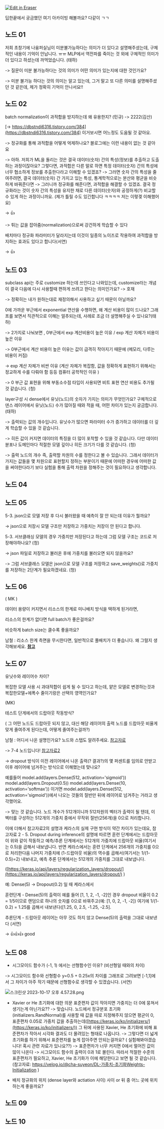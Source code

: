 <p><a target="_blank" href="https://app.eraser.io/workspace/Qt07yUo7CrWs1msnek4z" id="edit-in-eraser-github-link"><img alt="Edit in Eraser" src="https://firebasestorage.googleapis.com/v0/b/second-petal-295822.appspot.com/o/images%2Fgithub%2FOpen%20in%20Eraser.svg?alt=media&amp;token=968381c8-a7e7-472a-8ed6-4a6626da5501"></a></p>

딥한끝에서 궁금했던 여기 아카이빙 해볼까요? 다같이 ㄱㄱ



## 노드 01
저희 초창기에 나융퍼실님이 미분불가능하다는 의미가 더 있다고 설명해주셨는데, 구체적인 내용이 기억이 안납니다. ㅠㅠ MLP에서 역전파를 죽이는 것 외에 구체적인 의미가 더 있다고 하셨는데 까먹었습니다.  (태하)

-> 질문이 미분 불가능하다는 것의 의미가 어떤 의미가 있는지에 대한 것인가요? 

-> 미분 불가능 하다는 것의 의미는 알고 있는데, 그거 말고 또 다른 의미를 설명해주셨던 것 같은데, 제가 정확히 기억이 안나서요!!



## 노드 02
batch normalization이 과적합을 방지하는데 왜 유용한지?  (민규)  -> 2222(김산)

[﻿-> ﻿https://dbstndi6316.tistory.com/384](https://dbstndi6316.tistory.com/384)  이거보시면 어느정도 도움될 것 같아요.

-> 정규화를 통해 과적합을 어떻게 억제하나요? 블로그에는 이런 내용이 없는 것 같아요

-> 아하. 저희가 ML을 돌리는 것은 결국 데이터(숫자) 간의 특성(정보)를 추출하고 도출하는 과정이잖아요? 그렇다면, 과적합은 다른 말로 하면 특정 데이터(숫자) 간의 특성에 너무 협소하게 정보를 추출한다라고 이해할 수 있겠죠? -> 그러면 숫자 간의 특성을 줄여주려면, 결국 데이터(숫자) 간 가지고 있는 특성, 통계학적으로는 분산와 평균을 비슷하게 바꿔준다면 -> 그러니까 정규화를 해준다면, 과적합을 해결할 수 있겠죠. 결국 정규화라는 것이 숫자 간의 특성을 유지한 채로 다른 데이터(숫자)와 공정하게(?) 비교할 수 있게 하는 과정이니까요. (제가 틀릴 수도 있긴합니다 ㅋㅋㅋㅋ 저는 이렇겢 이해했어요)

-> 👍

-> 튀는 값을 잡아줌(normalization)으로써 강건하게 학습할 수 있다

배치마다 정규화 파라미터가 달라지는데 이것이 일종의 노이즈로 작용하여 과적합을 방지하는 효과도 있다고 합니다(서연)

-> 👍

## 노드 03
subclass api는 주로 customize 하는데 쓰인다고 나와있는데, customize라는 개념이 결국 다음에 다시 사용할때 편하게 쓰려고 한다는 의미인가요? -> 호재

-> 정확히는 내가 원하는대로 재정의해서 사용하고 싶기 때문이 아닐까요?

0에 가까운 부근에서 exponential 연산을 수행하면, 왜 계산 비용이 많이 드나요? 그래프를 보면서 직관적으로 이해는 얼추되는데, 사례로 조금 더 설명해주실 수 있나요?(태하)

-> 2가지로 나눠보면 , 0부근에서 exp 계산비용이 높은 이유 / exp 계산 자체가 비용이 높은 이유

-> 0부근에서 계산 비용이 높은 이유는 값이 급격히 작아지기 때문에  (메모리, 다루는 비용이 커짐)

-> exp 계산 자체가 비싼 이유 (계산 자체가 복잡함, 값을 정확하게 표현하기 위해서는 정교하게 수를 다뤄야 함 등등 컴퓨터 공학적인 이유 )

-> 0 부근 값 표현을 위해 부동소수점 타입이 사용되면 비트 표현 연산 비용도 추가될 것 같습니다. (청)



layer구성 시 dense에서 유닛(노드)의 숫자가 가지는 의미가 무엇인가요? 구체적으로 덴스 레이어에서 유닛(노드) 수가 많아질 때와 적을 때, 어떤 차이가 있는지 궁금합니다. (태하)

-> 출력되는 값의 개수입니다. 유닛수가 많으면 파라미터 수가 증가하고 데이터를 더 깊게 학습할 수 있을 것 같습니다.

-> 히든 값이 커지면 데이터의 특징을 더 많이 포착할 수 있을 것 같습니다. 다만 데이터 뷴포나 도메인마다 적절한 모델 깊이나 히든 크기가 다를 것 같습니다. (청) 

-> 츌력 노드의 개수 즉, 출력할 차원의 수를 정한다고 볼 수 있습니다. 그래서 데이터가 가지는 값들을 몇 차원으로 표현할지 정하는 부분이기 때문에 어떠한 경우에 어떠한 값을 써야한다라기 보다 실험을 통해 출력 차원을 정해주는 것이 필요하다고 생각합니다.



## 노드 04






## 노드 05
5-3. json으로 모델 저장 후 다시 불러왔을 때 예측이 잘 안 되는데 이유가 뭘까요?

-> json으로 저장시 모델 구조만 저장하고 가중치는 저장이 안 된다고 합니다.



 5-3. 서브클래싱 모델의 경우 가중치만 저장된다고 하는데 그럼 모델 구조는 코드로 저장해야하나요? (청)

-> json 파일로 저장하고 불러온 후에 가중치를 불러오면 되지 않을까요? 

   -> 그럼 서브클래스 모델은 json으로 모델 구조를 저장하고 save_weights()로 가중치를 저장하는 2단계가 필요하겠네요. (청)



## 노드 06
( MK )

데이터 용량이 커지면서 리소스의 한계로 미니배치 방식을  택하게 된거라면, 

리소스의 한계가 없다면 full batch가 좋은걸까요? 

비슷하게 batch size는 클수록 좋을까요? 

남철 : 리소스 한계 측면을 무시한다면, 일반적으로 풀배치가 더 좋습니다. 왜 그럴지 생각해보세요. [﻿**참고**](https://welcome-to-dewy-world.tistory.com/86) 



## 노드 07
유닛수와 레이어수 차이?

복잡한 모델 사용 시 과대적합이 쉽게 될 수 있다고 하는데, 얕은 모델로 변경하는것과 복잡한모델+에폭수 줄이기랑은 선택의 영역인가요?



(MK)

테스트 단게에서의 드랍아웃 작동방식?

( 그 어떤 노드도 드랍아웃 되지 않고, 대신 해당 레이어의 출력 노드를 드랍아웃 비율게 맞게 줄여주게 된다는데, 어떻게 줄여주는걸까?)

남철 : 어디서 나온 설명인가요? 노드와 스탭도 알려주세요. [﻿참고자료](https://www.tensorflow.org/api_docs/python/tf/keras/layers/Dropout) 

-> 7-4 노드입니다! [﻿참고자료2](https://wikidocs.net/196901#:~:text=5.%20Dropout%20during%20Inference) 

-> dropout 방식이 이전 레이어에서 나온 출력(? 결과?)의 몇 퍼센트를 임의로 안받고 이후 레이어에 넘겨주는 방식으로 이해했는데 맞나요? 

예를들어 model.add(layers.Dense(512, activation='sigmoid'))
model.add(layers.Dropout(0.5))
model.add(layers.Dense(10, activation='softmax')) 이거면 model.add(layers.Dense(512, activation='sigmoid'))에서 나오는 것들의 절반만 뒤에 레이어로 넘겨주는 거라고 생각했어요.

-> 맞는 것 같습니다. 노드 개수가 512개이니까 512차원의 벡터가 출력이 될 텐데, 이 벡터를 구성하는 512개의 가중치 중에서 무작위 절반(256개)을 0으로 처리합니다. 

이에 더해서 참고자료2의 설명과 케라스의 실제 구현 방식이 약간 차이가 있는데요, 참고자료 2 - 5. Dropout during inference의 설명에 따르면 훈련 단계에서는 드랍아웃이 위와 같이 작동하고 예측/추론 단계에서는 512개의 가중치에 드랍아웃 비율(여기서는 0.5)을 곱해서 내보냅니다. 반면 케라스에서는 훈련 단계에서 256개의 가중치를 0으로 처리한다음 나머지 가중치에 (1-드랍아웃 비율)의 역수를 곱해서(여기서는 1/(1-0.5)=2) 내보내고, 예측 추론 단계에서는 512개의 가중치를 그대로 내보냅니다.

([﻿https://keras.io/api/layers/regularization_layers/dropout/](https://keras.io/api/layers/regularization_layers/dropout/) )

예: Dense(5) -> Dropout(0.2) 일 때 케라스에서

훈련단계 - Dense(5)의 출력이 예를 들어 [1, 1, 2, -1, -2]인 경우 dropout 비율이 0.2 = 1/5이므로 랜덤으로 하나의 숫자를 0으로 바꿔주고(예: [1, 0, 2, -1, -2]) 여기에 1/(1-0.2) = 1.25를 곱해서 내보낸다([1.25, 0, 2.5, -1.25, -2.5].

추론단계 - 드랍아웃 레이어는 아무 것도 하지 않고 Dense(5)의 출력을 그대로 내보낸다 (서연)

-> 👍👍👍 good

## 노드 08


- 시그모이드 함수가 (-1, 1) 에서는 선형함수인 이유? (비선형일 때와의 차이)

-> 시그모이드 함수와 선형함수 y=0.5 + 0.25x의 차이를 그래프로 그려보면 [-1,1]에서 그 차이가 아주 작기 때문에 선형함수로 생각할 수 있겠습니다. (서연)

![스크린샷 2023-10-17 오후 4.57.28.png](/.eraser/Qt07yUo7CrWs1msnek4z___hX9AqLGyNtPzGiRng9HXPCovFlR2___8R3vXdAxV2r3X8dT4hUOL.png "스크린샷 2023-10-17 오후 4.57.28.png")





- Xavier or He 초기화에 대한 의문 
표준편차 값이 작아지면 가중치는 더 0에 뭉쳐서 생기는게 아닌가요??
-> 맞습니다. 노드에서 정규분포 초기화(initializers.RandNormal)를 사용할 때 값을 따로 지정해주지 않으면 평균이 0, 표준편차 0.05로 가중치 값을 추출하는데([﻿https://keras.io/ko/initializers/](https://keras.io/ko/initializers/)) 그 뒤에 사용된 Xavier, He 초기화에 비해 표준편차가 작아서 시각화 결과도 더 몰려있는 형태로 나옵니다.
-> 그렇다면 더 넓게 초기화를  하기 위해서 표준편차를 높게 잡아주면 안되는걸까요? 
( 실험해봐야겠습니다! 혹시 관련 자료가 있나요??)
-> 표준편차가 너무 커지면 0에서 멀어진 값이 많이 나온다 -> 시그모이드 함수의 출력이 0과 1로 몰린다.
따라서 적절한 수준의 표준편차가 필요하고, Xavier, He 초기화가 이에 해당한다고 보면 될 것 같습니다.
(참고자료: https://velog.io/@cha-suyeon/DL-가중치-초기화Weights-Initialization )


- 배치 정규화의 위치 (dense layer와 actiation 사이) 
사이 or 뒤 중 어느 곳에 위치하는게 좋을까요?










## 노드 09








## 노드 10



<!--- Eraser file: https://app.eraser.io/workspace/Qt07yUo7CrWs1msnek4z --->
